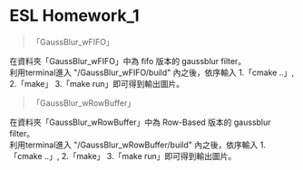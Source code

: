 # ESL Homework_1
>「GaussBlur_wFIFO」

在資料夾「GaussBlur_wFIFO」中為 fifo 版本的 gaussblur filter。<br />
利用terminal進入 "/GaussBlur_wFIFO/build" 內之後，依序輸入 1.「cmake ..」, 2.「make」 3.「make run」即可得到輸出圖片。

>「GaussBlur_wRowBuffer」

在資料夾「GaussBlur_wRowBuffer」中為 Row-Based 版本的 gaussblur filter。<br />
利用terminal進入 "/GaussBlur_wRowBuffer/build" 內之後，依序輸入 1.「cmake ..」, 2.「make」 3.「make run」即可得到輸出圖片。
